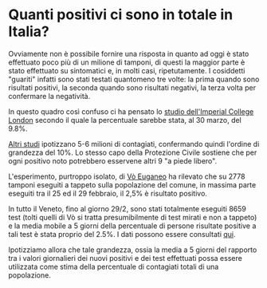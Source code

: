 # Quanti positivi ci sono in totale in Italia?

Ovviamente non è possibile fornire una risposta in quanto ad oggi è stato effettuato poco più di un milione di tamponi, di questi la maggior parte è stato effettuato su sintomatici e, in molti casi, ripetutamente. I cosiddetti "guariti" infatti sono stati testati quantomeno tre volte: la prima quando sono risultati positivi, la seconda quando sono risultati negativi, la terza volta per confermare la negatività.

In questo quadro così confuso ci ha pensato lo [studio dell'Imperial College London](https://www.imperial.ac.uk/media/imperial-college/medicine/sph/ide/gida-fellowships/Imperial-College-COVID19-Europe-estimates-and-NPI-impact-30-03-2020.pdf) secondo il quale la percentuale sarebbe stata, al 30 marzo, del 9.8%.

[Altri studi](https://www.repubblica.it/cronaca/2020/04/06/news/coronavirus-253286203/?ref=RHPPLF-BH-I253289448-C8-P3-S1.8-T1) ipotizzano 5-6 milioni di contagiati, confermando quindi l'ordine di grandezza del 10%. Lo stesso capo della Protezione Civile sostiene che per ogni positivo noto potrebbero esservene altri 9 "a piede libero".

L'esperimento, purtroppo isolato, di [Vò Euganeo](https://mattinopadova.gelocal.it/regione/2020/03/07/news/coronavirus-i-risultati-dei-2778-tamponi-a-vo-positivo-il-2-5-1.38563019) ha rilevato che su 2778 tamponi eseguiti a tappeto sulla popolazione del comune, in massima parte eseguiti tra il 25 ed il 29 febbraio, il 2,5% è risultato positivo.

In tutto il Veneto, fino al giorno 29/2, sono stati totalmente eseguiti 8659 test (tolti quelli di Vò si tratta presumibilmente di test mirati e non a tappeto) e la media mobile a 5 giorni della percentuale di persone risultate positive a tali test è stata proprio del 2.5%. I dati possono essere consultati [qui](https://github.com/lefreakcestchic1971/coviditaly/blob/master/CovidItaly.ipynb).

Ipotizziamo allora che tale grandezza, ossia la media a 5 giorni del rapporto tra i valori giornalieri dei nuovi positivi e dei test effettuati possa essere utilizzata come stima della percentuale di contagiati totali di una popolazione.

